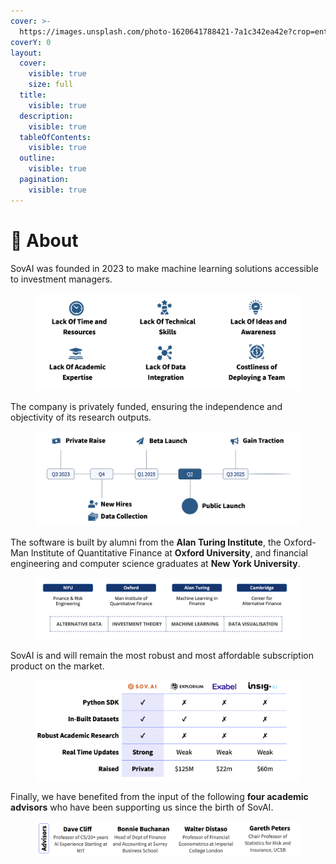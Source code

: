```yaml
---
cover: >-
  https://images.unsplash.com/photo-1620641788421-7a1c342ea42e?crop=entropy&cs=tinysrgb&fm=jpg&ixid=MnwxOTcwMjR8MHwxfHNlYXJjaHw1fHxncmFkaWVudHxlbnwwfHx8fDE2NzY4NTQ4Mjk&ixlib=rb-4.0.3&q=80
coverY: 0
layout:
  cover:
    visible: true
    size: full
  title:
    visible: true
  description:
    visible: true
  tableOfContents:
    visible: true
  outline:
    visible: true
  pagination:
    visible: true
---
```


# 🔘 About

SovAI was founded in 2023 to make machine learning solutions accessible to investment managers.

<figure><img src="../.gitbook/assets/about_1.png" alt=""><figcaption></figcaption></figure>

The company is privately funded, ensuring the independence and objectivity of its research outputs.

<figure><img src="../.gitbook/assets/about_2.png" alt=""><figcaption></figcaption></figure>

The software is built by alumni from the **Alan Turing Institute**, the Oxford-Man Institute of Quantitative Finance at **Oxford University**, and financial engineering and computer science graduates at **New York University**.

<figure><img src="../.gitbook/assets/about_3.png" alt=""><figcaption></figcaption></figure>

SovAI is and will remain the most robust and most affordable subscription product on the market.

<figure><img src="../.gitbook/assets/about_4.png" alt=""><figcaption></figcaption></figure>

Finally, we have benefited from the input of the following **four academic advisors** who have been supporting us since the birth of SovAI.

<figure><img src="../.gitbook/assets/about_5.png" alt=""><figcaption></figcaption></figure>
